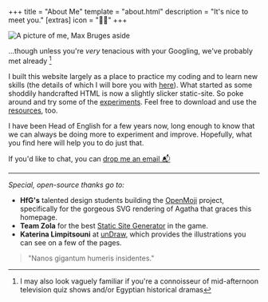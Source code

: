 +++
title = "About Me"
template = "about.html"
description = "It's nice to meet you."
[extras]
  icon = "👨‍🏫"
+++

![A picture of me, Max Bruges aside](/headshot.webp)

...though unless you're *very* tenacious with your Googling, we've probably met already [^1]

I built this website largely as a place to practice my coding and to learn new skills (the details of which I will bore you with [here](/blog)).  What started as some shoddily handcrafted HTML is now a slightly slicker static-site. So poke around and try some of the [experiments](https://maxbruges.com/experiments.html). Feel free to download and use the [resources](https://maxbruges.com/resources.html), too.

I have been Head of English for a few years now, long enough to know that we can always be doing more to experiment and improve. Hopefully, what you find here will help you to do just that.

If you'd like to chat, you can [drop me an email 📬](mailto:hello@maxbruges.com)

[^1]: I may also look vaguely familiar if you're a connoisseur of mid-afternoon television quiz shows and/or Egyptian historical dramas

---

*Special, open-source thanks go to:*

- **HfG's** talented design students building the [OpenMoji](https://openmoji.org/) project, specifically for the gorgeous SVG rendering of Agatha that graces this homepage.
- **Team Zola** for the best [Static Site Generator](https://github.com/getzola/zola) in the game.
- **Katerina Limpitsouni** at [unDraw](https://undraw.co/), which provides the illustrations you can see on a few of the pages.

> "Nanos gigantum humeris insidentes."
